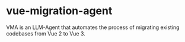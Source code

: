 # vue-migration-agent
VMA is an LLM-Agent that automates the process of migrating existing codebases from Vue 2 to Vue 3.
